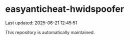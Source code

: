 # easyanticheat-hwidspoofer

Last updated: 2025-06-21 12:45:51

This repository is automatically maintained.
